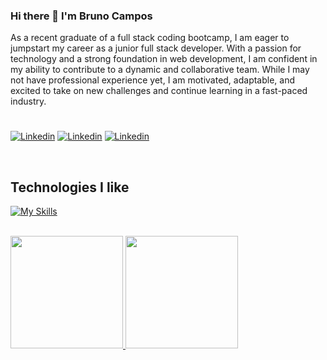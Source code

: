 ### Hi there 👋 I'm Bruno Campos

As a recent graduate of a full stack coding bootcamp, I am eager to jumpstart my career as a junior full
stack developer. With a passion for technology and a strong foundation in web development, I am
confident in my ability to contribute to a dynamic and collaborative team. While I may not have
professional experience yet, I am motivated, adaptable, and excited to take on new challenges and
continue learning in a fast-paced industry.

#

<p>
<a href="https://www.linkedin.com/in/bruno-campos98/"><img alt="Linkedin" src="https://img.shields.io/badge/-Linkedin-0072b1?style=flat-square&logo=Linkedin&logoColor=white"></a>
<a href="https://leetcode.com/BpCampos/"><img alt="Linkedin" src="https://img.shields.io/badge/-BpCampos-000000?style=flat-square&logo=Leetcode&logoColor=yellow"></a>
<a href = "mailto:campos.bruno98@gmail.com"><img alt="Linkedin" src="https://img.shields.io/badge/-campos.bruno98@gmail.com-FFFFFF?style=flat-square&logo=Gmail&logoColor=red"></a>
</p>

<br>

<h2 style="font-weight:bold">Technologies I like</h2>

[![My Skills](https://skillicons.dev/icons?i=javascript,react,typescript,nodejs,express,html,css,sequelize,mysql,postman&theme=light)](https://skillicons.dev)

<div style=""><br>
  <a href="https://github.com/BpCampos">
  <img height="180em" src="https://github-readme-stats.vercel.app/api?username=BpCampos&show_icons=true&theme=dark&include_all_commits=false&count_private=false"/>
  <img height="180em" src="https://github-readme-stats.vercel.app/api/top-langs/?username=BpCampos&layout=compact&langs_count=10&theme=light&hide=jupyter%20notebook"/>
</div>
